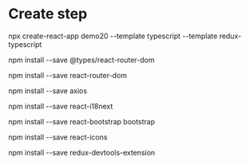 # Create step

npx create-react-app demo20 --template typescript --template redux-typescript

npm install --save @types/react-router-dom

npm install --save react-router-dom

npm install --save axios

npm install --save react-i18next

npm install --save react-bootstrap bootstrap

npm install --save react-icons

npm install --save redux-devtools-extension

